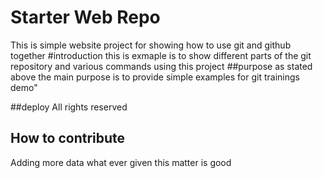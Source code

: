 # Starter Web Repo
This is simple website project for showing how to use git and github together 
#introduction
this is exmaple is to show different parts of the git repository and various commands using this project
##purpose
as stated above the main purpose is to provide simple examples for git trainings demo"

##deploy
All rights reserved
## How to contribute

Adding more data what ever given this matter is good 